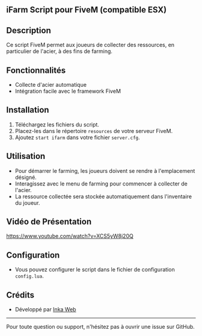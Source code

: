 ## iFarm Script pour FiveM (compatible ESX)

## Description
Ce script FiveM permet aux joueurs de collecter des ressources, en particulier de l'acier, à des fins de farming.

## Fonctionnalités
- Collecte d'acier automatique
- Intégration facile avec le framework FiveM

## Installation
1. Téléchargez les fichiers du script.
2. Placez-les dans le répertoire `resources` de votre serveur FiveM.
3. Ajoutez `start ifarm` dans votre fichier `server.cfg`.

## Utilisation
- Pour démarrer le farming, les joueurs doivent se rendre à l'emplacement désigné.
- Interagissez avec le menu de farming pour commencer à collecter de l'acier.
- La ressource collectée sera stockée automatiquement dans l'inventaire du joueur.

## Vidéo de Présentation
https://www.youtube.com/watch?v=XCS5yW8j20Q

## Configuration
- Vous pouvez configurer le script dans le fichier de configuration `config.lua`.

## Crédits
- Développé par [Inka Web](https://github.com/inkaweeb)

---
Pour toute question ou support, n'hésitez pas à ouvrir une issue sur GitHub.
